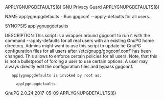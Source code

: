 APPLYGNUPGDEFAULTS(8)                                                                         GNU Privacy Guard                                                                         APPLYGNUPGDEFAULTS(8)



NAME
       applygnupgdefaults - Run gpgconf --apply-defaults for all users.

SYNOPSIS
       applygnupgdefaults


DESCRIPTION
       This script is a wrapper around gpgconf to run it with the command --apply-defaults for all real users with an existing GnuPG home directory.  Admins might want to use this script to update he GnuPG
       configuration files for all users after ‘/etc/gnupg/gpgconf.conf’ has been changed.  This allows to enforce certain policies for all users.  Note, that this is not a bulletproof of forcing a user to
       use certain options.  A user may always directly edit the configuration files and bypass gpgconf.


       applygnupgdefaults is invoked by root as:

         applygnupgdefaults






GnuPG 2.0.24                                                                                      2017-05-09                                                                            APPLYGNUPGDEFAULTS(8)
